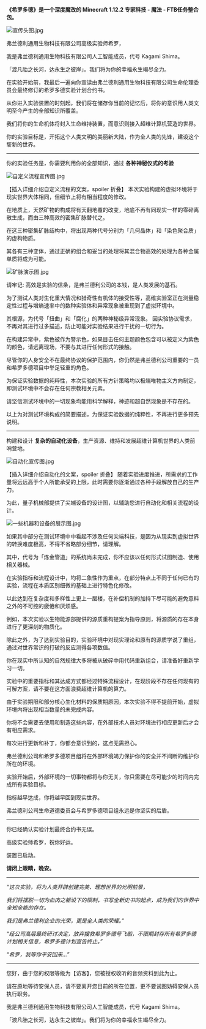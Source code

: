 **《希罗多德》是一个深度魔改的 Minecraft 1.12.2 专家科技 - 魔法 - FTB任务整合包。**

![宣传头图.jpg]()

弗兰德利通用生物科技有限公司高级实验师希罗，

我是弗兰德利通用生物科技有限公司人工智能成员，代号 Kagami Shima。

「渡凡胎之长河，达永生之彼岸」。我们将为你的幸福永生竭尽全力。

在实验开始前，我最后一遍向你宣读由弗兰德利通用生物科技有限公司生命伦理委员会最终修订的希罗多德实验计划合约书。

从你进入实验装置的时刻起，我们将在储存你当前的记忆后，将你的意识用人类文明至今产生的全部知识所覆盖。

我们将你的生命机体将封入生命维持装置，而意识则接入超维计算机营造的世界。

你的实验目标是，开拓这个人类文明的美丽新大陆，作为全人类的先锋，建设这个崭新的世界。


________
你的实验任务是，你需要利用你的全部知识，通过 **各种神秘仪式的考验**

![自定义流程宣传图.jpg]()

【插入详细介绍自定义流程的文案，spoiler 折叠】
本次实验构建的虚拟环境将于现实世界大体相同，但细节上将有相当程度的修改。

在地质上，天然矿物的构成将有天翻地覆的改变，地底不再有同现实一样的零碎离散生成，而由三种高效的密集矿脉替代之。

在这三种密集矿脉结构中，将出现两种代号分别为「几何晶体」和「染色聚合质」的虚构物质。

其各有三种变体，通过正确的组合和妥当的处理将其混合物高效的处理为各种金属单质将成为可能。

![矿脉演示图.jpg]()

请牢记: 高效是实验的信条，是弗兰德利公司的本钱，是人类发展的基石。


为了测试人类对生化重大情况和猎奇性有机体的接受性等，高维实验室正在测量稳定性过程与增熵速率中的数种实验体和异常现象被重现到了虚拟环境中。

其根源，为代号「扭曲」和「腐化」的两种神秘级异常现象。 因实验协议需求，不再对其进行过多描述，防止可能对实验结果进行干扰的一切行为。

在构建异常中，紫色被作为警示色，如果目击任何主题颜色包含可以被定义为紫色的颜色，请远离现场，不要与其进行任何形式的接触。

尽管你的人身安全不在最终协议的保护范围内，你仍然是弗兰德利公司重要的一员和希罗多德项目中举足轻重的角色。

为保证实验数据的纯粹性，本次实验的所有方针策略均以极端唯物主义方向制定，即测试环境中不会存在任何宗教相关元素。

请坚信测试环境中的一切现象均能用科学解释，神迹和超自然现象是不存在的。

以上为对测试环境构成的简要描述，为保证实验数据的纯粹性，不再进行更多预先说明。


________
构建和设计 **复杂的自动化设备**，生产资源、维持和发展超维计算机世界的人类前哨营地。

![自动化宣传图.jpg]()

【插入详细介绍自动化的文案，spoiler 折叠】
随着实验进度推进，所需求的工作量将远远高于个人所能承受的上限，此时需要你逐渐通过各种手段解放自己的生产力。

为此，量子机械部提供了尖端设备的设计图，以辅助您进行自动化和相关流程的设计。

![一些机器和设备的展示图.jpg]()

如果其中部分在测试环境中中看起不涉及任何尖端科技，是因为从现实到虚拟世界的转换难度极高，不得不省略部分细节，请理解。

其中，代号为「炼金管道」的系统尚未完成，你不应该以任何形式试图制造、使用相关器械。

在实验指标和流程设计中，均将二象性作为重点，在部分特点上不同于任何已有的实验，流程在本质区别细微的基础上进行特色化修改。

以此达到在复杂度和多样性上更上一层楼，在补偿机制的加持下尽可能的避免意料之外的不可控的疲倦和厌烦感。

例如，本次实验以生物能源部提供的源质重构提案为指导原则，将源质的存在本身进行了更深刻的物质化。

除此之外，为了达到实验目的，实验环境中对现实理论和原有的源质学说了重组，通过对世界常识的打破的反应测得各项数值。

你在现实中所认知的自然规律大多将被从破碎中用代码重新组合，请准备好重新学习一切。

实验中的重要指标和其达成方式都经过特殊流程设计，在现阶段不存在任何现有的可解方案，请不要在这方面浪费超维计算机的算力。

由于实验期限和部分核心生化材料的保质期原因，本次实验不得不提前开始，虚拟环境内将出现相当数量的未完成内容。

你将不会需要去使用和制造这些内容，在外部技术人员对环境进行相应更新后才会有相应需求。

每次进行更新和补丁，你都会意识到的，这点无需担心。

弗兰德利公司和希罗多德项目组将在外部环境竭力保护你的安全并不间断的维护你所在的环境。

实验开始后，外部环境的一切事物都将与你无关，你只需要在尽可能少的时间内完成所有实验目标。

指标越早达成，你将越早回到现实世界。

弗兰德利公司生命道德委员会与希罗多德项目组永远是你坚实的后盾。


________
你已经确认实验计划最终合约书无误。

高级实验师希罗，祝你好运。

装置已启动。

**请闭上眼睛，晚安。**


________
*“这次实验，将为人类开辟创建完美、理想世界的光明前景，*

*我们将摆脱一切为血肉之躯设下的限制，书写全新史书的起点，成为我们的世界中全知全能的存在。*

*我们是弗兰德利企业的光荣，更是全人类的荣耀。”*

*“经公司高层最终研讨决定，放弃搜救希罗多德号飞船，不限期封存所有希罗多德计划相关信息，希罗多德计划宣告终止。”*

*“希罗，我等你平安回来...”*
________
您好，由于您的权限等级为【访客】，您被授权收听的音频资料到此为止。

请在原地等待安保人员，请不要离开您目前的所在位置，更不要试图妨碍安保人员执行职务。

我是弗兰德利通用生物科技有限公司人工智能成员，代号 Kagami Shima。

「渡凡胎之长河，达永生之彼岸」。我们将为你的幸福永生竭尽全力。
